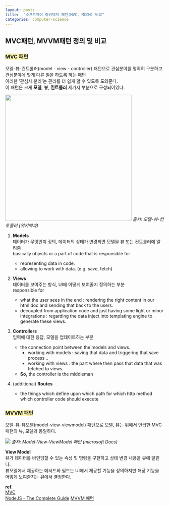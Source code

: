 ```yaml
---
layout: posts
title:  "소프트웨어 아키텍처 패턴(MVC, MCCM) 비교"
categories: computer-science
---
```


## MVC패턴, MVVM패턴 정의 및 비교

### <span style="background-color: #fff5b1">MVC 패턴</span>
모델-뷰-컨트롤러(model - view - controller) 패턴으로 관심분야를 명확히 구분하고 관심분야에 맞게 다른 일을 하도록 하는 패턴  
이러한 '관심사 분리'는 관리를 더 쉽게 할 수 있도록 도와준다.  
이 패턴은 크게 **모델**, **뷰**, **컨트롤러** 세가지 부분으로 구성되어있다.  

<p>
   <img src="https://user-images.githubusercontent.com/88446465/161510771-ae7b1cf2-62aa-44e6-b4b3-983edd4e2baa.png" width="400" height="400" />  
   <em>출처: 모델-뷰-컨토롤러 (위키백과)</em>
</p>


1. **Models**  
데이터가 무엇인지 정의, 데이터의 상태가 변경되면 모델을 뷰 또는 컨트롤러에 알려줌  
basically objects or a part of code that is responsible for 
   - representing data in code.
   - allowing to work with data. (e.g. save, fetch)

2. **Views**  
데이터를 보여주는 방식, UI에 어떻게 보여줄지 정의하는 부분  
responsible for 
   - what the user sees in the end : rendering the right content in our html doc and sending that back to the users.
   - decoupled from application code and just having some light or minor integrations : regarding the data inject into templating engine to generate these views.

3. **Controllers**  
입력에 대한 응답, 모델을 업데이트하는 부분 
   - the connection point between the models and views.
      - working with models : saving that data and triggering that save process ..
      - working with views : the part where then pass that data that was fetched to views  
   - **So,** the controller is the middleman

4. (additional) **Routes**
   - the things which define upon which path for which http method which controller code should execute



### <span style="background-color: #fff5b1">MVVM 패턴</span>  
모델-뷰-뷰모델(model-view-viewmodel) 패턴으로 모델, 뷰는 위에서 언급한 MVC패턴의 뷰, 모델과 동일하다.
   
<p>
   <img src="https://user-images.githubusercontent.com/88446465/161512078-3a6af8da-1355-4c0c-bb12-7efe5a0b5321.png" />  
   <em>출처: Model-View-ViewModel 패턴 (microsoft Docs)</em>
</p>

**View Model**  
뷰가 데이터를 바인딩할 수 있는 속성 및 명령을 구현하고 상태 변경 내용을 뷰에 알린다.  
뷰모델에서 제공하는 메서드와 필드는 UI에서 제공할 기능을 정의하지만 해당 기능을 어떻게 보여줄지는 뷰에서 결정한다.  

**ref.**  
[MVC](https://developer.mozilla.org/ko/docs/Glossary/MVC)  
[NodeJS - The Complete Guide](https://www.udemy.com/course/nodejs-the-complete-guide/)
[MVVM 패턴](https://velog.io/@k7120792/Model-View-ViewModel-Pattern)



